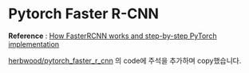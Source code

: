 # Pytorch Faster R-CNN

**Reference** : [How FasterRCNN works and step-by-step PyTorch implementation](https://youtu.be/4yOcsWg-7g8)

[herbwood/pytorch_faster_r_cnn](https://github.com/herbwood/pytorch_faster_r_cnn) 의 code에 주석을 추가하며 copy했습니다.